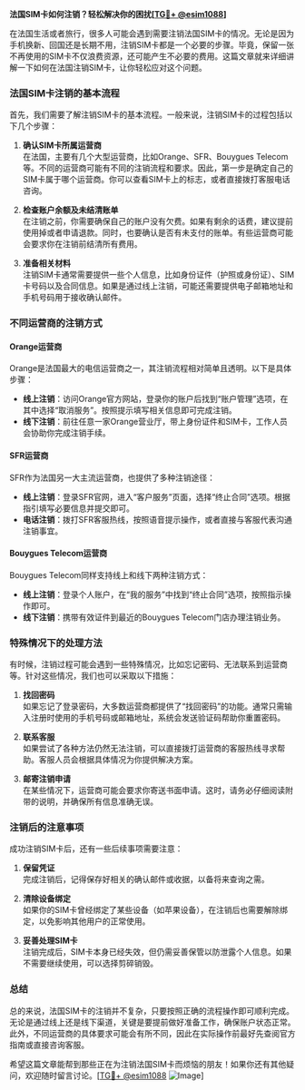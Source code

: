 **法国SIM卡如何注销？轻松解决你的困扰[[TG💪+ @esim1088](https://t.me/s/esim1088)]**

在法国生活或者旅行，很多人可能会遇到需要注销法国SIM卡的情况。无论是因为手机换新、回国还是长期不用，注销SIM卡都是一个必要的步骤。毕竟，保留一张不再使用的SIM卡不仅浪费资源，还可能产生不必要的费用。这篇文章就来详细讲解一下如何在法国注销SIM卡，让你轻松应对这个问题。

### 法国SIM卡注销的基本流程

首先，我们需要了解注销SIM卡的基本流程。一般来说，注销SIM卡的过程包括以下几个步骤：

1. **确认SIM卡所属运营商**  
   在法国，主要有几个大型运营商，比如Orange、SFR、Bouygues Telecom等。不同的运营商可能有不同的注销流程和要求。因此，第一步是确定自己的SIM卡属于哪个运营商。你可以查看SIM卡上的标志，或者直接拨打客服电话咨询。

2. **检查账户余额及未结清账单**  
   在注销之前，你需要确保自己的账户没有欠费。如果有剩余的话费，建议提前使用掉或者申请退款。同时，也要确认是否有未支付的账单。有些运营商可能会要求你在注销前结清所有费用。

3. **准备相关材料**  
   注销SIM卡通常需要提供一些个人信息，比如身份证件（护照或身份证）、SIM卡号码以及合同信息。如果是通过线上注销，可能还需要提供电子邮箱地址和手机号码用于接收确认邮件。

### 不同运营商的注销方式

#### Orange运营商
Orange是法国最大的电信运营商之一，其注销流程相对简单且透明。以下是具体步骤：

- **线上注销**：访问Orange官方网站，登录你的账户后找到“账户管理”选项，在其中选择“取消服务”。按照提示填写相关信息即可完成注销。
- **线下注销**：前往任意一家Orange营业厅，带上身份证件和SIM卡，工作人员会协助你完成注销手续。

#### SFR运营商
SFR作为法国另一大主流运营商，也提供了多种注销途径：

- **线上注销**：登录SFR官网，进入“客户服务”页面，选择“终止合同”选项。根据指引填写必要信息并提交即可。
- **电话注销**：拨打SFR客服热线，按照语音提示操作，或者直接与客服代表沟通注销事宜。

#### Bouygues Telecom运营商
Bouygues Telecom同样支持线上和线下两种注销方式：

- **线上注销**：登录个人账户，在“我的服务”中找到“终止合同”选项，按照指示操作即可。
- **线下注销**：携带有效证件到最近的Bouygues Telecom门店办理注销业务。

### 特殊情况下的处理方法

有时候，注销过程可能会遇到一些特殊情况，比如忘记密码、无法联系到运营商等。针对这些情况，我们也可以采取以下措施：

1. **找回密码**  
   如果忘记了登录密码，大多数运营商都提供了“找回密码”的功能。通常只需输入注册时使用的手机号码或邮箱地址，系统会发送验证码帮助你重置密码。

2. **联系客服**  
   如果尝试了各种方法仍然无法注销，可以直接拨打运营商的客服热线寻求帮助。客服人员会根据具体情况为你提供解决方案。

3. **邮寄注销申请**  
   在某些情况下，运营商可能会要求你寄送书面申请。这时，请务必仔细阅读附带的说明，并确保所有信息准确无误。

### 注销后的注意事项

成功注销SIM卡后，还有一些后续事项需要注意：

1. **保留凭证**  
   完成注销后，记得保存好相关的确认邮件或收据，以备将来查询之需。

2. **清除设备绑定**  
   如果你的SIM卡曾经绑定了某些设备（如苹果设备），在注销后也需要解除绑定，以免影响其他用户的正常使用。

3. **妥善处理SIM卡**  
   注销完成后，SIM卡本身已经失效，但仍需妥善保管以防泄露个人信息。如果不需要继续使用，可以选择剪碎销毁。

### 总结

总的来说，法国SIM卡的注销并不复杂，只要按照正确的流程操作即可顺利完成。无论是通过线上还是线下渠道，关键是要提前做好准备工作，确保账户状态正常。此外，不同运营商的具体要求可能会有所不同，因此在实际操作前最好先查阅官方指南或直接咨询客服。

希望这篇文章能帮到那些正在为注销法国SIM卡而烦恼的朋友！如果你还有其他疑问，欢迎随时留言讨论。[[TG💪+ @esim1088](https://t.me/s/esim1088) ![Image](https://i.postimg.cc/4NQfJmqS/Snipaste-2025-05-13-00-14-12.png)]